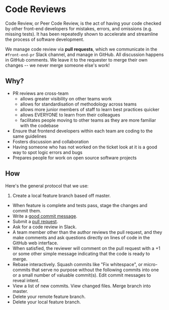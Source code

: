 # Code Reviews

Code Review, or Peer Code Review, is the act of having your code checked by other front-end developers for mistakes, errors, and omissions (e.g. missing tests). It has been repeatedly shown to accelerate and streamline the process of software development.

We manage code review via **pull requests**, which we communicate in the `#front-end-pr` Slack channel, and manage in GitHub. All discussion happens in GitHub comments. We leave it to the requester to merge their own changes -- we never merge someone else's work!

## Why?

- PR reviews are cross-team
    - allows greater visibility on other teams work
    - allows for standardisation of methodology across teams
    - allows more junior members of staff to learn best practices quicker
    - allows EVERYONE to learn from their colleagues
    - facilitates people moving to other teams as they are more familiar with the codebase
- Ensure that frontend developers within each team are coding to the same guidelines
- Fosters discussion and collaboration
- Having someone who has not worked on the ticket look at it is a good way to spot logic errors and bugs
- Prepares people for work on open source software projects

## How

Here's the general protocol that we use:

1. Create a local feature branch based off master.
* When feature is complete and tests pass, stage the changes and commit them.
* Write a [good commit message](practices/commit-messages.md).
* Submit a [pull request](https://help.github.com/articles/using-pull-requests/).
* Ask for a code review in Slack.
* A team member other than the author reviews the pull request, and they make comments and ask questions directly on lines of code in the GitHub web interface.
* When satisfied, the reviewer will comment on the pull request with a +1 or some other simple message indicating that the code is ready to merge.
* Rebase interactively. Squash commits like "Fix whitespace", or micro-commits that serve no purpose without the following commits into one or a small number of valuable commit(s). Edit commit messages to reveal intent.
* View a list of new commits. View changed files. Merge branch into master.
* Delete your remote feature branch.
* Delete your local feature branch.
